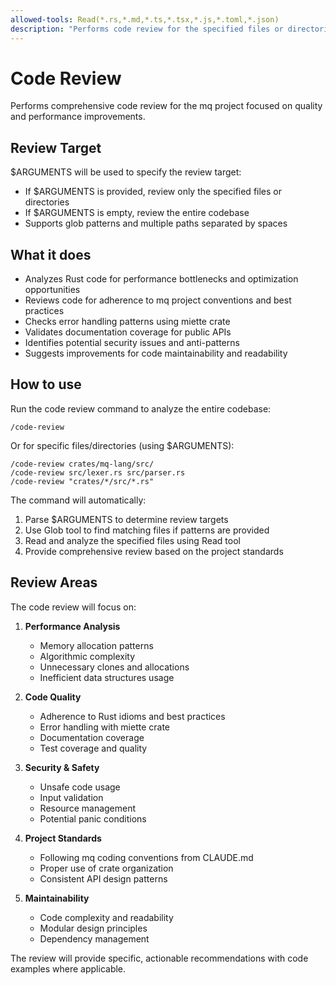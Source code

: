 ```yaml
---
allowed-tools: Read(*.rs,*.md,*.ts,*.tsx,*.js,*.toml,*.json)
description: "Performs code review for the specified files or directories."
---
```


# Code Review

Performs comprehensive code review for the mq project focused on quality and performance improvements.

## Review Target

$ARGUMENTS will be used to specify the review target:
- If $ARGUMENTS is provided, review only the specified files or directories
- If $ARGUMENTS is empty, review the entire codebase
- Supports glob patterns and multiple paths separated by spaces

## What it does

- Analyzes Rust code for performance bottlenecks and optimization opportunities
- Reviews code for adherence to mq project conventions and best practices
- Checks error handling patterns using miette crate
- Validates documentation coverage for public APIs
- Identifies potential security issues and anti-patterns
- Suggests improvements for code maintainability and readability

## How to use

Run the code review command to analyze the entire codebase:

```
/code-review
```

Or for specific files/directories (using $ARGUMENTS):

```
/code-review crates/mq-lang/src/
/code-review src/lexer.rs src/parser.rs
/code-review "crates/*/src/*.rs"
```

The command will automatically:
1. Parse $ARGUMENTS to determine review targets
2. Use Glob tool to find matching files if patterns are provided
3. Read and analyze the specified files using Read tool
4. Provide comprehensive review based on the project standards

## Review Areas

The code review will focus on:

1. **Performance Analysis**
   - Memory allocation patterns
   - Algorithmic complexity
   - Unnecessary clones and allocations
   - Inefficient data structures usage

2. **Code Quality**
   - Adherence to Rust idioms and best practices
   - Error handling with miette crate
   - Documentation coverage
   - Test coverage and quality

3. **Security & Safety**
   - Unsafe code usage
   - Input validation
   - Resource management
   - Potential panic conditions

4. **Project Standards**
   - Following mq coding conventions from CLAUDE.md
   - Proper use of crate organization
   - Consistent API design patterns

5. **Maintainability**
   - Code complexity and readability
   - Modular design principles
   - Dependency management

The review will provide specific, actionable recommendations with code examples where applicable.
